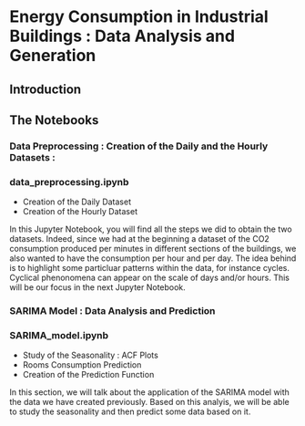 # Energy Consumption in Industrial Buildings : Data Analysis and Generation

## Introduction

## The Notebooks

### Data Preprocessing : Creation of the Daily and the Hourly Datasets : 

### data_preprocessing.ipynb
* Creation of the Daily Dataset
* Creation of the Hourly Dataset

In this Jupyter Notebook, you will find all the steps we did to obtain the two datasets. Indeed, since we had at the beginning a dataset of the CO2 consumption produced per minutes in different sections of the buildings, we also wanted to have the consumption per hour and per day. The idea behind is to highlight some particluar patterns within the data, for instance cycles. Cyclical phenonomena can appear on the scale of days and/or hours. This will be our focus in the next Jupyter Notebook. 

### SARIMA Model : Data Analysis and Prediction

### SARIMA_model.ipynb
* Study of the Seasonality : ACF Plots
* Rooms Consumption Prediction
* Creation of the Prediction Function

In this section, we will talk about the application of the SARIMA model with the data we have created previously. Based on this analyis, we will be able to study the seasonality and then predict some data based on it.  

